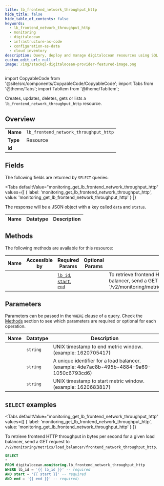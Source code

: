 ```yaml
--- 
title: lb_frontend_network_throughput_http
hide_title: false
hide_table_of_contents: false
keywords:
  - lb_frontend_network_throughput_http
  - monitoring
  - digitalocean
  - infrastructure-as-code
  - configuration-as-data
  - cloud inventory
description: Query, deploy and manage digitalocean resources using SQL
custom_edit_url: null
image: /img/stackql-digitalocean-provider-featured-image.png
---
```


import CopyableCode from '@site/src/components/CopyableCode/CopyableCode';
import Tabs from '@theme/Tabs';
import TabItem from '@theme/TabItem';

Creates, updates, deletes, gets or lists a <code>lb_frontend_network_throughput_http</code> resource.

## Overview
<table><tbody>
<tr><td><b>Name</b></td><td><code>lb_frontend_network_throughput_http</code></td></tr>
<tr><td><b>Type</b></td><td>Resource</td></tr>
<tr><td><b>Id</b></td><td><CopyableCode code="digitalocean.monitoring.lb_frontend_network_throughput_http" /></td></tr>
</tbody></table>

## Fields

The following fields are returned by `SELECT` queries:

<Tabs
    defaultValue="monitoring_get_lb_frontend_network_throughput_http"
    values={[
        { label: 'monitoring_get_lb_frontend_network_throughput_http', value: 'monitoring_get_lb_frontend_network_throughput_http' }
    ]}
>
<TabItem value="monitoring_get_lb_frontend_network_throughput_http">

The response will be a JSON object with a key called `data` and `status`.

<table>
<thead>
    <tr>
    <th>Name</th>
    <th>Datatype</th>
    <th>Description</th>
    </tr>
</thead>
<tbody>
</tbody>
</table>
</TabItem>
</Tabs>

## Methods

The following methods are available for this resource:

<table>
<thead>
    <tr>
    <th>Name</th>
    <th>Accessible by</th>
    <th>Required Params</th>
    <th>Optional Params</th>
    <th>Description</th>
    </tr>
</thead>
<tbody>
<tr>
    <td><a href="#monitoring_get_lb_frontend_network_throughput_http"><CopyableCode code="monitoring_get_lb_frontend_network_throughput_http" /></a></td>
    <td><CopyableCode code="select" /></td>
    <td><a href="#parameter-lb_id"><code>lb_id</code></a>, <a href="#parameter-start"><code>start</code></a>, <a href="#parameter-end"><code>end</code></a></td>
    <td></td>
    <td>To retrieve frontend HTTP throughput in bytes per second for a given load balancer, send a GET request to `/v2/monitoring/metrics/load_balancer/frontend_network_throughput_http`.</td>
</tr>
</tbody>
</table>

## Parameters

Parameters can be passed in the `WHERE` clause of a query. Check the [Methods](#methods) section to see which parameters are required or optional for each operation.

<table>
<thead>
    <tr>
    <th>Name</th>
    <th>Datatype</th>
    <th>Description</th>
    </tr>
</thead>
<tbody>
<tr id="parameter-end">
    <td><CopyableCode code="end" /></td>
    <td><code>string</code></td>
    <td>UNIX timestamp to end metric window. (example: 1620705417)</td>
</tr>
<tr id="parameter-lb_id">
    <td><CopyableCode code="lb_id" /></td>
    <td><code>string</code></td>
    <td>A unique identifier for a load balancer. (example: 4de7ac8b-495b-4884-9a69-1050c6793cd6)</td>
</tr>
<tr id="parameter-start">
    <td><CopyableCode code="start" /></td>
    <td><code>string</code></td>
    <td>UNIX timestamp to start metric window. (example: 1620683817)</td>
</tr>
</tbody>
</table>

## `SELECT` examples

<Tabs
    defaultValue="monitoring_get_lb_frontend_network_throughput_http"
    values={[
        { label: 'monitoring_get_lb_frontend_network_throughput_http', value: 'monitoring_get_lb_frontend_network_throughput_http' }
    ]}
>
<TabItem value="monitoring_get_lb_frontend_network_throughput_http">

To retrieve frontend HTTP throughput in bytes per second for a given load balancer, send a GET request to `/v2/monitoring/metrics/load_balancer/frontend_network_throughput_http`.

```sql
SELECT
*
FROM digitalocean.monitoring.lb_frontend_network_throughput_http
WHERE lb_id = '{{ lb_id }}' -- required
AND start = '{{ start }}' -- required
AND end = '{{ end }}' -- required;
```
</TabItem>
</Tabs>
